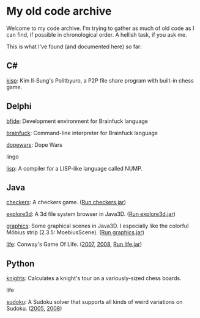 # My old code archive

Welcome to my code archive. I'm trying to gather as much 
of old code as I can find, if possible in chronological 
order. A hellish task, if you ask me.

This is what I've found (and documented here) so far:

## C# ##

[kisp][ck]: Kim Il-Sung's Politbyuro, a P2P file share program with built-in chess game.

[ck]: https://github.com/JoostMolenaar/code/tree/master/csharp/kisp

## Delphi ##

[bfide][db1]: Development environment for Brainfuck language

[brainfuck][db2]: Command-line interpreter for Brainfuck language

[dopewars][dd]: Dope Wars

lingo

[lisp][dl]: A compiler for a LISP-like language called NUMP.

[dl]: https://github.com/JoostMolenaar/code/tree/master/delphi/lisp

[db1]: https://github.com/JoostMolenaar/code/tree/master/delphi/bfide

[db2]: https://github.com/JoostMolenaar/code/tree/master/delphi/brainfuck

[dd]: https://github.com/JoostMolenaar/code/tree/master/delphi/dopewars

## Java ##

[checkers][jc]: A checkers game. ([Run checkers.jar][jc-run])

[explore3d][je]: A 3d file system browser in Java3D. ([Run explore3d.jar][je-run])

[graphics][jg]: Some graphical scenes in Java3D. I especially like the colorful 
Möbius strip (2.3.5: MoebiusScene). ([Run graphics.jar][jg-run])

[life][jl]: Conway's Game Of Life. ([2007][jl2007], [2008][jl2008], 
[Run life.jar][jl-run])

[jc]: https://github.com/JoostMolenaar/code/tree/master/java/checkers
[jc-run]: https://github.com/JoostMolenaar/code/blob/master/java/checkers/jar/checkers.jar?raw=true

[je]: https://github.com/JoostMolenaar/code/tree/master/java/explore3d
[je-run]: https://github.com/JoostMolenaar/code/blob/master/java/explore3d/explore3d.jar?raw=true

[jg]: https://github.com/JoostMolenaar/code/tree/master/java/graphics
[jg-run]: https://github.com/JoostMolenaar/code/blob/master/java/graphics/graphics.jar?raw=true

[jl]: https://github.com/JoostMolenaar/code/tree/master/python/life
[jl2007]: https://github.com/JoostMolenaar/code/tree/f6141aff/python/life
[jl2008]: https://github.com/JoostMolenaar/code/tree/1aefe018/python/life
[jl-run]: https://github.com/JoostMolenaar/code/blob/master/java/life/life.jar?raw=true

## Python ##

[knights][pk]: Calculates a knight's tour on a variously-sized chess boards.

life

[sudoku][ps]: A Sudoku solver that supports all kinds of weird variations on Sudoku.
([2005][ps2005], [2008][ps2008])

[pk]: https://github.com/joostmolenaar/code/tree/master/python/knights

[ps]: https://github.com/JoostMolenaar/code/tree/master/python/sudoku
[ps2005]: https://github.com/JoostMolenaar/code/tree/b83af382/python/sudoku
[ps2008]: https://github.com/JoostMolenaar/code/tree/9b65ec82/python/sudoku

